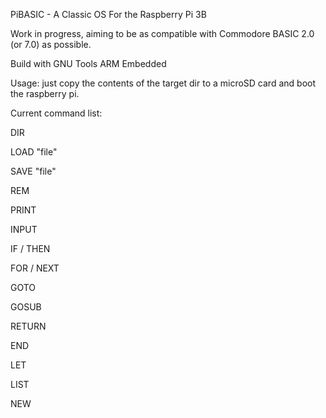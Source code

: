 PiBASIC - A Classic OS For the Raspberry Pi 3B

Work in progress, aiming to be as compatible with Commodore BASIC 2.0 (or 7.0) as possible.

Build with GNU Tools ARM Embedded

Usage: just copy the contents of the target dir to a microSD card and boot the raspberry pi.

Current command list:

DIR

LOAD "file"

SAVE "file"

REM

PRINT

INPUT

IF / THEN

FOR / NEXT

GOTO

GOSUB

RETURN

END

LET

LIST

NEW